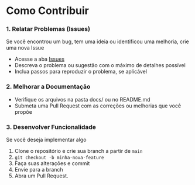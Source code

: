 # Como Contribuir

### 1. Relatar Problemas (Issues)
Se você encontrou um bug, tem uma ideia ou identificou uma melhoria, crie uma nova Issue

  * Acesse a aba [Issues](https://github.com/jvvosantos/project-nyon/issues)
  * Descreva o problema ou sugestão com o máximo de detalhes possível
  * Inclua passos para reproduzir o problema, se aplicável

### 2. Melhorar a Documentação

  * Verifique os arquivos na pasta docs/ ou no README.md
  * Submeta uma Pull Request com as correções ou melhorias que você propõe

### 3. Desenvolver Funcionalidade
Se você deseja implementar algo

1. Clone o repositório e crie sua branch a partir de `main`
2. `git checkout -b minha-nova-feature`
3. Faça suas alterações e commit
4. Envie para a branch
5. Abra um Pull Request.